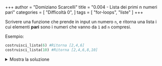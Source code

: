 +++
author = "Domiziano Scarcelli"
title = "0.004 - Lista dei primi n numeri pari"
categories = [
    "Difficoltà 0",
]
tags = [
    "for-loops",
    "liste"
]
+++

Scrivere una funzione che prende in input un numero `n`, e ritorna una lista i cui elementi **pari** sono i numeri che vanno da `1` ad `n` compresi.

Esempio:

```python
costruisci_lista(6) #Ritorna [2,4,6]
costruisci_lista(10) #Ritorna [2,4,6,8,10]
```

<details>
<summary>Mostra la soluzione</summary>

```python
def costruisci_lista(n):
	lista = []
	for i in range(n):
		if (i+1) % 2 == 0:
			lista.append(i+1)
	return lista

#Soluzione alternativa
def costruisci_lista(n):
	lista = []
	for i in range(1, n+1):
		if i % 2 == 0:
			lista.append(i)
	return lista
```

</details>
